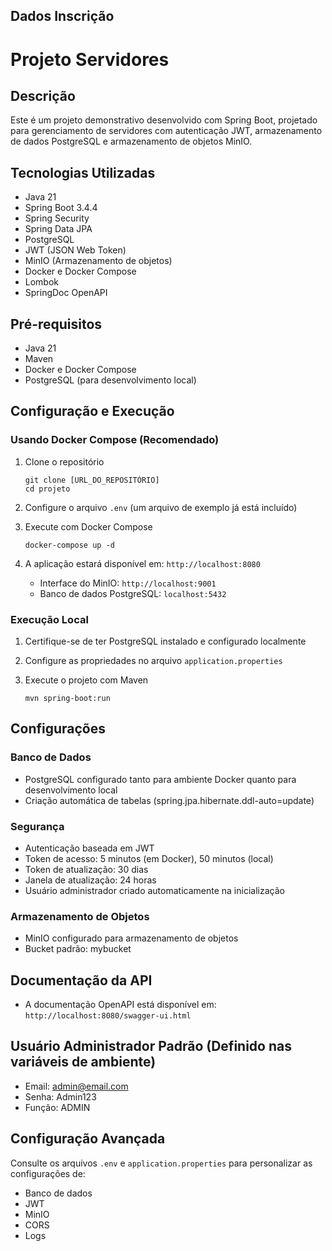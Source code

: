 ## Dados Inscrição


# Projeto Servidores

## Descrição
Este é um projeto demonstrativo desenvolvido com Spring Boot, projetado para gerenciamento de servidores com autenticação JWT, armazenamento de dados PostgreSQL e armazenamento de objetos MinIO.

## Tecnologias Utilizadas
- Java 21
- Spring Boot 3.4.4
- Spring Security
- Spring Data JPA
- PostgreSQL
- JWT (JSON Web Token)
- MinIO (Armazenamento de objetos)
- Docker e Docker Compose
- Lombok
- SpringDoc OpenAPI

## Pré-requisitos
- Java 21
- Maven
- Docker e Docker Compose
- PostgreSQL (para desenvolvimento local)

## Configuração e Execução

### Usando Docker Compose (Recomendado)
1. Clone o repositório
   ```
   git clone [URL_DO_REPOSITÓRIO]
   cd projeto
   ```

2. Configure o arquivo `.env` (um arquivo de exemplo já está incluído)

3. Execute com Docker Compose
   ```
   docker-compose up -d
   ```

4. A aplicação estará disponível em: `http://localhost:8080`
   - Interface do MinIO: `http://localhost:9001`
   - Banco de dados PostgreSQL: `localhost:5432`

### Execução Local
1. Certifique-se de ter PostgreSQL instalado e configurado localmente

2. Configure as propriedades no arquivo `application.properties`

3. Execute o projeto com Maven
   ```
   mvn spring-boot:run
   ```

## Configurações

### Banco de Dados
- PostgreSQL configurado tanto para ambiente Docker quanto para desenvolvimento local
- Criação automática de tabelas (spring.jpa.hibernate.ddl-auto=update)

### Segurança
- Autenticação baseada em JWT
- Token de acesso: 5 minutos (em Docker), 50 minutos (local)
- Token de atualização: 30 dias
- Janela de atualização: 24 horas
- Usuário administrador criado automaticamente na inicialização

### Armazenamento de Objetos
- MinIO configurado para armazenamento de objetos
- Bucket padrão: mybucket

## Documentação da API
- A documentação OpenAPI está disponível em: `http://localhost:8080/swagger-ui.html`

## Usuário Administrador Padrão (Definido nas variáveis de ambiente)
- Email: admin@email.com
- Senha: Admin123
- Função: ADMIN


## Configuração Avançada
Consulte os arquivos `.env` e `application.properties` para personalizar as configurações de:
- Banco de dados
- JWT
- MinIO
- CORS
- Logs
